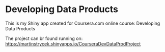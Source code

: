 Developing Data Products
========================

This is my Shiny app created for Coursera.com online course: Developing Data Products

The project can br found running on: https://martinstrycek.shinyapps.io/CourseraDevDataProdProject
 